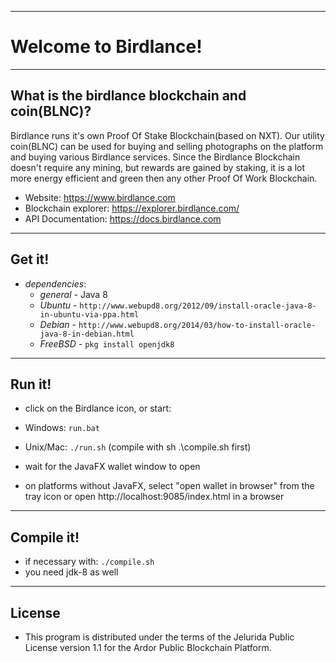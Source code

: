 ----
# Welcome to Birdlance! #

----
## What is the birdlance blockchain and coin(BLNC)? ##
Birdlance runs it's own Proof Of Stake Blockchain(based on NXT).
Our utility coin(BLNC) can be used for buying and selling photographs on the platform and buying various Birdlance services. 
Since the Birdlance Blockchain doesn't require any mining, but rewards are gained by staking, it is a lot more energy efficient and green then any other Proof Of Work Blockchain.

- Website: https://www.birdlance.com
- Blockchain explorer: https://explorer.birdlance.com/
- API Documentation: https://docs.birdlance.com

----
## Get it! ##

  - *dependencies*:
    - *general* - Java 8
    - *Ubuntu* - `http://www.webupd8.org/2012/09/install-oracle-java-8-in-ubuntu-via-ppa.html`
    - *Debian* - `http://www.webupd8.org/2014/03/how-to-install-oracle-java-8-in-debian.html`
    - *FreeBSD* - `pkg install openjdk8`

----
## Run it! ##

  - click on the Birdlance icon, or start:
  - Windows: `run.bat`
  - Unix/Mac: `./run.sh` (compile with sh .\compile.sh first)
  
  - wait for the JavaFX wallet window to open
  - on platforms without JavaFX, select "open wallet in browser" from the tray icon or open http://localhost:9085/index.html in a browser

----
## Compile it! ##

  - if necessary with: `./compile.sh`
  - you need jdk-8 as well

----


## License
* This program is distributed under the terms of the Jelurida Public License version 1.1 for the Ardor Public Blockchain Platform.